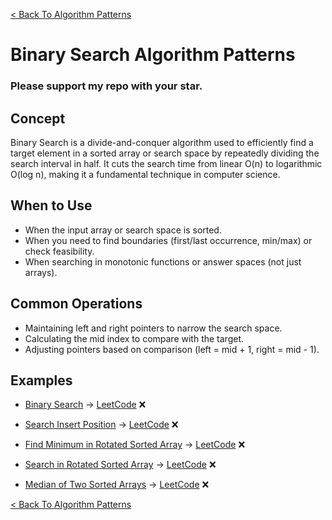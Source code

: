 [< Back To Algorithm Patterns](../../)

# Binary Search Algorithm Patterns
### Please support my repo with your star.

## Concept
Binary Search is a divide-and-conquer algorithm used to efficiently find a target element in a sorted array or search space by repeatedly dividing the search interval in half. It cuts the search time from linear O(n) to logarithmic O(log n), making it a fundamental technique in computer science.

## When to Use
- When the input array or search space is sorted.
- When you need to find boundaries (first/last occurrence, min/max) or check feasibility.
- When searching in monotonic functions or answer spaces (not just arrays).

## Common Operations
- Maintaining left and right pointers to narrow the search space.
- Calculating the mid index to compare with the target.
- Adjusting pointers based on comparison (left = mid + 1, right = mid - 1).

## Examples
- [Binary Search]() → [LeetCode](https://leetcode.com/problems/binary-search) ❌

- [Search Insert Position]() → [LeetCode](https://leetcode.com/problems/search-insert-position) ❌

- [Find Minimum in Rotated Sorted Array]() → [LeetCode](https://leetcode.com/problems/find-minimum-in-rotated-sorted-array) ❌

- [Search in Rotated Sorted Array]() → [LeetCode](https://leetcode.com/problems/search-in-rotated-sorted-array) ❌

- [Median of Two Sorted Arrays]() → [LeetCode](https://leetcode.com/problems/median-of-two-sorted-arrays) ❌

[< Back To Algorithm Patterns](../../)
